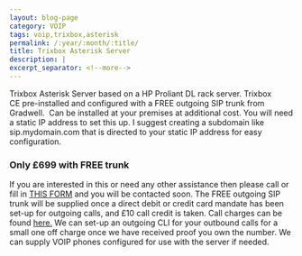 ```yaml
---
layout: blog-page
category: VOIP
tags: voip,trixbox,asterisk
permalink: /:year/:month/:title/
title: Trixbox Asterisk Server
description: |
excerpt_separator: <!--more-->
---
```


Trixbox Asterisk Server based on a HP Proliant DL rack server. Trixbox CE pre-installed and configured with a FREE outgoing SIP trunk from Gradwell.  Can be installed at your premises at additional cost. <!--more-->You will need a static IP address to set this up. I suggest creating a subdomain like sip.mydomain.com that is directed to your static IP address for easy configuration.  

### Only £699 with FREE trunk

If you are interested in this or need any other assistance then please call or fill in [THIS FORM](/contact-us/) and you will be contacted soon. The FREE outgoing SIP trunk will be supplied once a direct debit or credit card mandate has been set-up for outgoing calls, and £10 call credit is taken. Call charges can be found [here.](http://www.gradwell.com/phoneservices/callcharges) We can set-up an outgoing CLI for your outbound calls for a small one off charge once we have received proof you own the number. We can supply VOIP phones configured for use with the server if needed.